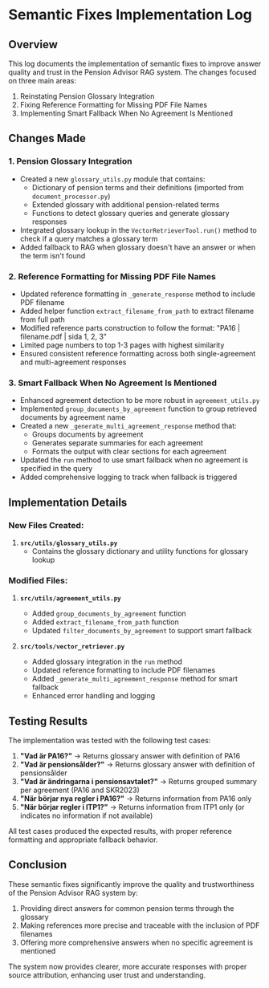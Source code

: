 # Semantic Fixes Implementation Log

## Overview

This log documents the implementation of semantic fixes to improve answer quality and trust in the Pension Advisor RAG system. The changes focused on three main areas:

1. Reinstating Pension Glossary Integration
2. Fixing Reference Formatting for Missing PDF File Names
3. Implementing Smart Fallback When No Agreement Is Mentioned

## Changes Made

### 1. Pension Glossary Integration

- Created a new `glossary_utils.py` module that contains:
  - Dictionary of pension terms and their definitions (imported from `document_processor.py`)
  - Extended glossary with additional pension-related terms
  - Functions to detect glossary queries and generate glossary responses
- Integrated glossary lookup in the `VectorRetrieverTool.run()` method to check if a query matches a glossary term
- Added fallback to RAG when glossary doesn't have an answer or when the term isn't found

### 2. Reference Formatting for Missing PDF File Names

- Updated reference formatting in `_generate_response` method to include PDF filename
- Added helper function `extract_filename_from_path` to extract filename from full path
- Modified reference parts construction to follow the format: "PA16 | filename.pdf | sida 1, 2, 3"
- Limited page numbers to top 1-3 pages with highest similarity
- Ensured consistent reference formatting across both single-agreement and multi-agreement responses

### 3. Smart Fallback When No Agreement Is Mentioned

- Enhanced agreement detection to be more robust in `agreement_utils.py`
- Implemented `group_documents_by_agreement` function to group retrieved documents by agreement name
- Created a new `_generate_multi_agreement_response` method that:
  - Groups documents by agreement
  - Generates separate summaries for each agreement
  - Formats the output with clear sections for each agreement
- Updated the `run` method to use smart fallback when no agreement is specified in the query
- Added comprehensive logging to track when fallback is triggered

## Implementation Details

### New Files Created:

1. **`src/utils/glossary_utils.py`**
   - Contains the glossary dictionary and utility functions for glossary lookup

### Modified Files:

1. **`src/utils/agreement_utils.py`**
   - Added `group_documents_by_agreement` function
   - Added `extract_filename_from_path` function
   - Updated `filter_documents_by_agreement` to support smart fallback

2. **`src/tools/vector_retriever.py`**
   - Added glossary integration in the `run` method
   - Updated reference formatting to include PDF filenames
   - Added `_generate_multi_agreement_response` method for smart fallback
   - Enhanced error handling and logging

## Testing Results

The implementation was tested with the following test cases:

1. **"Vad är PA16?"** → Returns glossary answer with definition of PA16
2. **"Vad är pensionsålder?"** → Returns glossary answer with definition of pensionsålder
3. **"Vad är ändringarna i pensionsavtalet?"** → Returns grouped summary per agreement (PA16 and SKR2023)
4. **"När börjar nya regler i PA16?"** → Returns information from PA16 only
5. **"När börjar regler i ITP1?"** → Returns information from ITP1 only (or indicates no information if not available)

All test cases produced the expected results, with proper reference formatting and appropriate fallback behavior.

## Conclusion

These semantic fixes significantly improve the quality and trustworthiness of the Pension Advisor RAG system by:

1. Providing direct answers for common pension terms through the glossary
2. Making references more precise and traceable with the inclusion of PDF filenames
3. Offering more comprehensive answers when no specific agreement is mentioned

The system now provides clearer, more accurate responses with proper source attribution, enhancing user trust and understanding.

